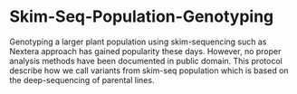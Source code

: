 # Skim-Seq-Population-Genotyping
Genotyping a larger plant population using skim-sequencing such as Nextera approach has gained popularity these days. However, no proper analysis methods have been documented in public domain.  This protocol describe how we call variants from skim-seq population which is based on the deep-sequencing of parental lines. 
